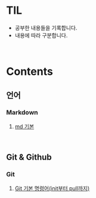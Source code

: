 # TIL

- 공부한 내용들을 기록합니다.
- 내용에 따라 구분합니다.

<br>

# Contents

## 언어
### Markdown
   1. [md 기본](https://github.com/hani2057/TIL/blob/main/md_basic.md)

<br>

## Git & Github
### Git
   1. [Git 기본 명령어(init부터 pull까지)](git_and_github/git/git_basic.md)

